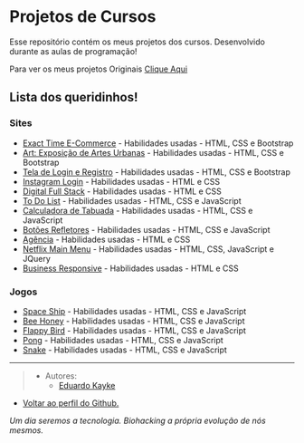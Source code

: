 # Projetos de Cursos
Esse repositório contém os meus projetos dos cursos. Desenvolvido durante as aulas de programação!

Para ver os meus projetos Originais [Clique Aqui](https://github.com/EduardoKayke/Projetos_Originais/blob/main/README.md)


## Lista dos queridinhos! 

### Sites

- [Exact Time E-Commerce](https://github.com/EduardoKayke/Exact_Time_E-Commerce) - Habilidades usadas - HTML, CSS e Bootstrap
- [Art: Exposição de Artes Urbanas](https://github.com/EduardoKayke/Art_Exposicao_de_Artes_Urbanas) - Habilidades usadas - HTML, CSS e Bootstrap
- [Tela de Login e Registro](https://github.com/EduardoKayke/Tela_de_Login_e_Registro) - Habilidades usadas - HTML, CSS e Bootstrap
- [Instagram Login](https://github.com/EduardoKayke/Instagram_Clone) - Habilidades usadas - HTML e CSS
- [Digital Full Stack](https://github.com/EduardoKayke/Digital_Full_Stack) - Habilidades usadas - HTML e CSS
- [To Do List](https://github.com/EduardoKayke/Lista_de_Tarefa) - Habilidades usadas - HTML, CSS e JavaScript
- [Calculadora de Tabuada](https://github.com/EduardoKayke/Calculadora_de_Tabuada) - Habilidades usadas - HTML, CSS e JavaScript
- [Botões Refletores](https://github.com/EduardoKayke/Botoes_Refletores) - Habilidades usadas - HTML, CSS e JavaScript
- [Agência](https://github.com/EduardoKayke/Agencia) - Habilidades usadas - HTML e CSS
- [Netflix Main Menu](https://github.com/EduardoKayke/Netflix_Main_Menu) - Habilidades usadas - HTML, CSS, JavaScript e JQuery
- [Business Responsive](https://github.com/EduardoKayke/Business) - Habilidades usadas - HTML e CSS


### Jogos

- [Space Ship](https://github.com/EduardoKayke/Space_Ship_Game) - Habilidades usadas - HTML, CSS e JavaScript
- [Bee Honey](https://github.com/EduardoKayke/Bee_Honey_Game) - Habilidades usadas - HTML, CSS e JavaScript
- [Flappy Bird](https://github.com/EduardoKayke/Flappy_Bird_Game) - Habilidades usadas - HTML, CSS e JavaScript
- [Pong](https://github.com/EduardoKayke/Pong_Game) - Habilidades usadas - HTML, CSS e JavaScript
- [Snake](https://github.com/EduardoKayke/Snake_Game) - Habilidades usadas - HTML, CSS e JavaScript

---

> - Autores: 
>   - [Eduardo Kayke](https://github.com/EduardoKayke "Perfil do Eduardo")

- [Voltar ao perfil do Github.](https://github.com/EduardoKayke "Perfil do Eduardo") 

_Um dia seremos a tecnologia. Biohacking a própria evolução de nós mesmos._
